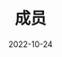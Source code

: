 ---
title: 成员
date: 2022-10-24

type: landing

sections:
  # - block: markdown
  #   content:
  #     text: |-
  #           [Join Us](../recruit/)
  #   design:
  #     spacing:
  #     # Customize the section spacing. Order is top, right, bottom, left.
  #       padding: ['0', '0', '0', '0']
  - block: people
    content:
      title: 
      # Choose which groups/teams of users to display.
      #   Edit `user_groups` in each user's profile to add them to one or more of these groups.
      user_groups:
          - 课题组长
          - 博士后
          - 研究生
          - 本科生
          - 访问学者
          - 前成员
          - 合作者
      sort_by: Params.order
      sort_ascending: false
      text: |-
            ### [加入我们](../recruit/)

    design:
      show_interests: false
      show_role: true
      show_social: true
        #   design:
      spacing:
      # Customize the section spacing. Order is top, right, bottom, left.
        padding: ['0', '0', '0', '0']
---
